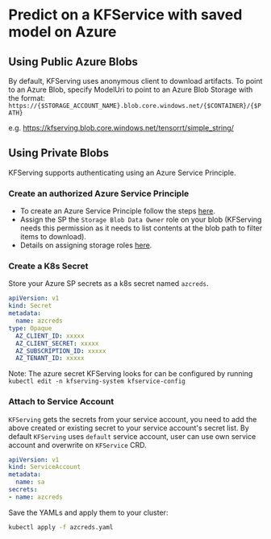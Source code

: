 
# Predict on a KFService with saved model on Azure
## Using Public Azure Blobs
By default, KFServing uses anonymous client to download artifacts. To point to an Azure Blob, specify ModelUri to point to an Azure Blob Storage with the format: 
```https://{$STORAGE_ACCOUNT_NAME}.blob.core.windows.net/{$CONTAINER}/{$PATH}```

e.g. https://kfserving.blob.core.windows.net/tensorrt/simple_string/

## Using Private Blobs
KFServing supports authenticating using an Azure Service Principle.
### Create an authorized Azure Service Principle
* To create an Azure Service Principle follow the steps [here](https://docs.microsoft.com/en-us/cli/azure/create-an-azure-service-principal-azure-cli?view=azure-cli-latest).
* Assign the SP the `Storage Blob Data Owner` role on your blob (KFServing needs this permission as it needs to list contents at the blob path to filter items to download).
* Details on assigning storage roles [here](https://docs.microsoft.com/en-us/azure/storage/common/storage-auth-aad).

### Create a K8s Secret
Store your Azure SP secrets as a k8s secret named `azcreds`. 

```yaml
apiVersion: v1
kind: Secret
metadata:
  name: azcreds
type: Opaque
  AZ_CLIENT_ID: xxxxx
  AZ_CLIENT_SECRET: xxxxx
  AZ_SUBSCRIPTION_ID: xxxxx
  AZ_TENANT_ID: xxxxx
```
Note: The azure secret KFServing looks for can be configured by running `kubectl edit -n kfserving-system kfservice-config`

### Attach to Service Account
`KFServing` gets the secrets from your service account, you need to add the above created or existing secret to your service account's secret list. 
By default `KFServing` uses `default` service account, user can use own service account and overwrite on `KFService` CRD.

```yaml
apiVersion: v1
kind: ServiceAccount
metadata:
  name: sa
secrets:
- name: azcreds
```

Save the YAMLs and apply them to your cluster:
```bash
kubectl apply -f azcreds.yaml
```
